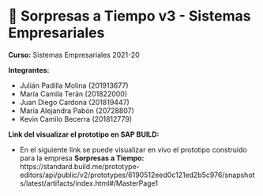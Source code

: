 # 📝 Sorpresas a Tiempo v3 - Sistemas Empresariales

<strong>Curso:</strong> Sistemas Empresariales 2021-20

<strong>Integrantes:</strong>
<ul>
<li>Julián Padilla Molina (201913677)</li>
<li>María Camila Terán (201822000)</li>
<li>Juan Diego Cardona (201819447)</li>
<li>María Alejandra Pabón (20728807)</li>
<li>Kevin Camilo Becerra (201812779)</li>
</ul>

<strong>Link del visualizar el prototipo en SAP BUILD:</strong>
<ul>
<li>En el siguiente link se puede visualizar en vivo el prototipo construido para la empresa <strong>Sorpresas a Tiempo:</strong><br>
https://standard.build.me/prototype-editors/api/public/v2/prototypes/6190512eed0c121ed2b5c976/snapshots/latest/artifacts/index.html#/MasterPage1</li>
</ul>
